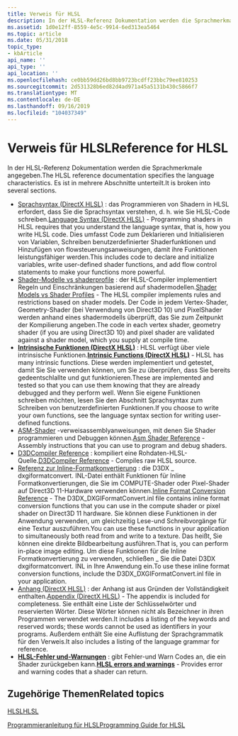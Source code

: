 ```yaml
---
title: Verweis für HLSL
description: In der HLSL-Referenz Dokumentation werden die Sprachmerkmale angegeben. Es ist in mehrere Abschnitte unterteilt.
ms.assetid: 1d0e12ff-8559-4e5c-9914-6ed313ea5464
ms.topic: article
ms.date: 05/31/2018
topic_type:
- kbArticle
api_name: ''
api_type: ''
api_location: ''
ms.openlocfilehash: ce0bb59dd26bd8bb9723bcdff23bbc79ee810253
ms.sourcegitcommit: 2d531328b6ed82d4ad971a45a5131b430c5866f7
ms.translationtype: MT
ms.contentlocale: de-DE
ms.lasthandoff: 09/16/2019
ms.locfileid: "104037349"
---
```

# <a name="reference-for-hlsl"></a><span data-ttu-id="7db6d-104">Verweis für HLSL</span><span class="sxs-lookup"><span data-stu-id="7db6d-104">Reference for HLSL</span></span>

<span data-ttu-id="7db6d-105">In der HLSL-Referenz Dokumentation werden die Sprachmerkmale angegeben.</span><span class="sxs-lookup"><span data-stu-id="7db6d-105">The HLSL reference documentation specifies the language characteristics.</span></span> <span data-ttu-id="7db6d-106">Es ist in mehrere Abschnitte unterteilt.</span><span class="sxs-lookup"><span data-stu-id="7db6d-106">It is broken into several sections.</span></span>

-   <span data-ttu-id="7db6d-107">[Sprachsyntax (DirectX HLSL)](dx-graphics-hlsl-language-syntax.md) : das Programmieren von Shadern in HLSL erfordert, dass Sie die Sprachsyntax verstehen, d. h. wie Sie HLSL-Code schreiben.</span><span class="sxs-lookup"><span data-stu-id="7db6d-107">[Language Syntax (DirectX HLSL)](dx-graphics-hlsl-language-syntax.md) - Programming shaders in HLSL requires that you understand the language syntax, that is, how you write HLSL code.</span></span> <span data-ttu-id="7db6d-108">Dies umfasst Code zum Deklarieren und Initialisieren von Variablen, Schreiben benutzerdefinierter Shaderfunktionen und Hinzufügen von flowsteuerungsanweisungen, damit ihre Funktionen leistungsfähiger werden.</span><span class="sxs-lookup"><span data-stu-id="7db6d-108">This includes code to declare and initialize variables, write user-defined shader functions, and add flow control statements to make your functions more powerful.</span></span>
-   <span data-ttu-id="7db6d-109">[Shader-Modelle vs shaderprofile](dx-graphics-hlsl-models.md) : der HLSL-Compiler implementiert Regeln und Einschränkungen basierend auf shadermodellen.</span><span class="sxs-lookup"><span data-stu-id="7db6d-109">[Shader Models vs Shader Profiles](dx-graphics-hlsl-models.md) - The HLSL compiler implements rules and restrictions based on shader models.</span></span> <span data-ttu-id="7db6d-110">Der Code in jedem Vertex-Shader, Geometry-Shader (bei Verwendung von Direct3D 10) und PixelShader werden anhand eines shadermodells überprüft, das Sie zum Zeitpunkt der Kompilierung angeben.</span><span class="sxs-lookup"><span data-stu-id="7db6d-110">The code in each vertex shader, geometry shader (if you are using Direct3D 10) and pixel shader are validated against a shader model, which you supply at compile time.</span></span>
-   <span data-ttu-id="7db6d-111">[**Intrinsische Funktionen (DirectX HLSL)**](dx-graphics-hlsl-intrinsic-functions.md) : HLSL verfügt über viele intrinsische Funktionen.</span><span class="sxs-lookup"><span data-stu-id="7db6d-111">[**Intrinsic Functions (DirectX HLSL)**](dx-graphics-hlsl-intrinsic-functions.md) - HLSL has many intrinsic functions.</span></span> <span data-ttu-id="7db6d-112">Diese werden implementiert und getestet, damit Sie Sie verwenden können, um Sie zu überprüfen, dass Sie bereits gedeentschlallte und gut funktionieren.</span><span class="sxs-lookup"><span data-stu-id="7db6d-112">These are implemented and tested so that you can use them knowing that they are already debugged and they perform well.</span></span> <span data-ttu-id="7db6d-113">Wenn Sie eigene Funktionen schreiben möchten, lesen Sie den Abschnitt Sprachsyntax zum Schreiben von benutzerdefinierten Funktionen.</span><span class="sxs-lookup"><span data-stu-id="7db6d-113">If you choose to write your own functions, see the language syntax section for writing user-defined functions.</span></span>
-   <span data-ttu-id="7db6d-114">[ASM-Shader](dx9-graphics-reference-asm.md) -verweisassemblyanweisungen, mit denen Sie Shader programmieren und Debuggen können.</span><span class="sxs-lookup"><span data-stu-id="7db6d-114">[Asm Shader Reference](dx9-graphics-reference-asm.md) - Assembly instructions that you can use to program and debug shaders.</span></span>
-   <span data-ttu-id="7db6d-115">[D3DCompiler Reference](dx-graphics-d3dcompiler-reference.md) : kompiliert eine Rohdaten-HLSL-Quelle.</span><span class="sxs-lookup"><span data-stu-id="7db6d-115">[D3DCompiler Reference](dx-graphics-d3dcompiler-reference.md) - Compiles raw HLSL source.</span></span>
-   <span data-ttu-id="7db6d-116">[Referenz zur Inline-Formatkonvertierung](inline-format-conversion-reference.md) : die D3DX \_ dxgiformatconvert. INL-Datei enthält Funktionen für Inline Formatkonvertierungen, die Sie im COMPUTE-Shader oder Pixel-Shader auf Direct3D 11-Hardware verwenden können.</span><span class="sxs-lookup"><span data-stu-id="7db6d-116">[Inline Format Conversion Reference](inline-format-conversion-reference.md) - The D3DX\_DXGIFormatConvert.inl file contains inline format conversion functions that you can use in the compute shader or pixel shader on Direct3D 11 hardware.</span></span> <span data-ttu-id="7db6d-117">Sie können diese Funktionen in der Anwendung verwenden, um gleichzeitig Lese-und Schreibvorgänge für eine Textur auszuführen.</span><span class="sxs-lookup"><span data-stu-id="7db6d-117">You can use these functions in your application to simultaneously both read from and write to a texture.</span></span> <span data-ttu-id="7db6d-118">Das heißt, Sie können eine direkte Bildbearbeitung ausführen.</span><span class="sxs-lookup"><span data-stu-id="7db6d-118">That is, you can perform in-place image editing.</span></span> <span data-ttu-id="7db6d-119">Um diese Funktionen für die Inline Formatkonvertierung zu verwenden, schließen \_ Sie die Datei D3DX dxgiformatconvert. INL in Ihre Anwendung ein.</span><span class="sxs-lookup"><span data-stu-id="7db6d-119">To use these inline format conversion functions, include the D3DX\_DXGIFormatConvert.inl file in your application.</span></span>
-   <span data-ttu-id="7db6d-120">[Anhang (DirectX HLSL)](dx-graphics-hlsl-appendix.md) : der Anhang ist aus Gründen der Vollständigkeit enthalten.</span><span class="sxs-lookup"><span data-stu-id="7db6d-120">[Appendix (DirectX HLSL)](dx-graphics-hlsl-appendix.md) - The appendix is included for completeness.</span></span> <span data-ttu-id="7db6d-121">Sie enthält eine Liste der Schlüsselwörter und reservierten Wörter. Diese Wörter können nicht als Bezeichner in ihren Programmen verwendet werden.</span><span class="sxs-lookup"><span data-stu-id="7db6d-121">It includes a listing of the keywords and reserved words; these words cannot be used as identifiers in your programs.</span></span> <span data-ttu-id="7db6d-122">Außerdem enthält Sie eine Auflistung der Sprachgrammatik für den Verweis.</span><span class="sxs-lookup"><span data-stu-id="7db6d-122">It also includes a listing of the language grammar for reference.</span></span>
-   <span data-ttu-id="7db6d-123">[**HLSL-Fehler und-Warnungen**](hlsl-errors-and-warnings.md) : gibt Fehler-und Warn Codes an, die ein Shader zurückgeben kann.</span><span class="sxs-lookup"><span data-stu-id="7db6d-123">[**HLSL errors and warnings**](hlsl-errors-and-warnings.md) - Provides error and warning codes that a shader can return.</span></span>

## <a name="related-topics"></a><span data-ttu-id="7db6d-124">Zugehörige Themen</span><span class="sxs-lookup"><span data-stu-id="7db6d-124">Related topics</span></span>

<dl> <dt>

[<span data-ttu-id="7db6d-125">HLSL</span><span class="sxs-lookup"><span data-stu-id="7db6d-125">HLSL</span></span>](dx-graphics-hlsl.md)
</dt> <dt>

[<span data-ttu-id="7db6d-126">Programmieranleitung für HLSL</span><span class="sxs-lookup"><span data-stu-id="7db6d-126">Programming Guide for HLSL</span></span>](dx-graphics-hlsl-pguide.md)
</dt> </dl>

 

 




